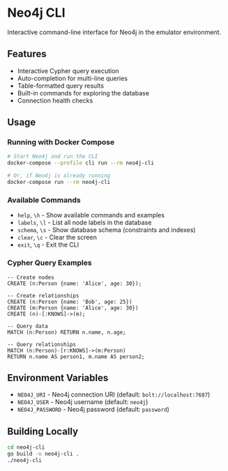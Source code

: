 # Neo4j CLI

Interactive command-line interface for Neo4j in the emulator environment.

## Features

- Interactive Cypher query execution
- Auto-completion for multi-line queries
- Table-formatted query results
- Built-in commands for exploring the database
- Connection health checks

## Usage

### Running with Docker Compose

```bash
# Start Neo4j and run the CLI
docker-compose --profile cli run --rm neo4j-cli

# Or, if Neo4j is already running
docker-compose run --rm neo4j-cli
```

### Available Commands

- `help`, `\h` - Show available commands and examples
- `labels`, `\l` - List all node labels in the database
- `schema`, `\s` - Show database schema (constraints and indexes)
- `clear`, `\c` - Clear the screen
- `exit`, `\q` - Exit the CLI

### Cypher Query Examples

```cypher
-- Create nodes
CREATE (n:Person {name: 'Alice', age: 30});

-- Create relationships
CREATE (n:Person {name: 'Bob', age: 25})
CREATE (m:Person {name: 'Alice', age: 30})
CREATE (n)-[:KNOWS]->(m);

-- Query data
MATCH (n:Person) RETURN n.name, n.age;

-- Query relationships
MATCH (n:Person)-[r:KNOWS]->(m:Person)
RETURN n.name AS person1, m.name AS person2;
```

## Environment Variables

- `NEO4J_URI` - Neo4j connection URI (default: `bolt://localhost:7687`)
- `NEO4J_USER` - Neo4j username (default: `neo4j`)
- `NEO4J_PASSWORD` - Neo4j password (default: `password`)

## Building Locally

```bash
cd neo4j-cli
go build -o neo4j-cli .
./neo4j-cli
```
